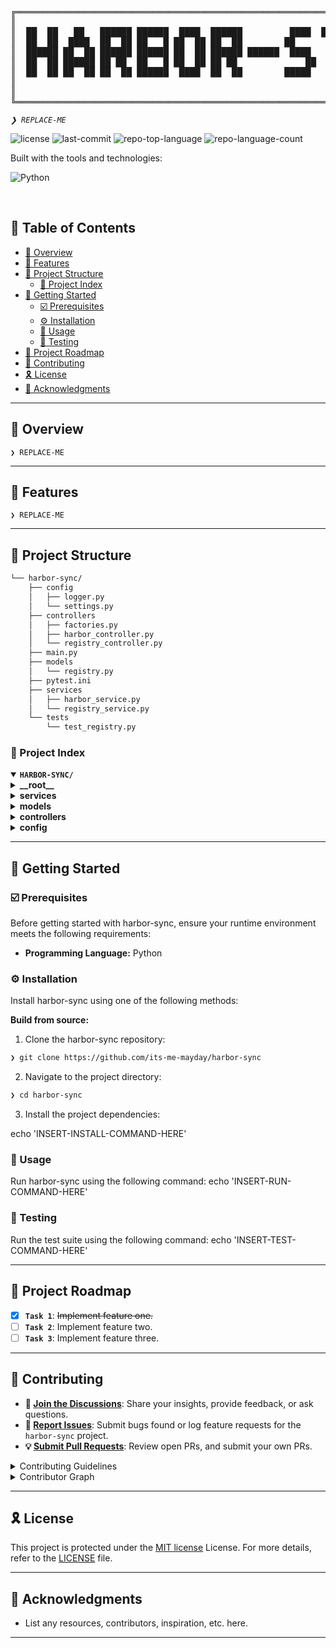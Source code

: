 <div align="left">
<pre>
╔══════════════════════════════════════════════════════════════════════════════════╗
║                                                                                  ║
║  ██  ██   ██   ██████ ██████  ████  ██████         ████  ██  ██ ██   ██  ████    ║
║  ██  ██  ████  ██  ██ ██   █ ██  ██ ██  ██        ██      ████  ███  ██ ██       ║
║  ██████ ██  ██ ██████ ██████ ██  ██ ██████ ██████  ████    ██   ██ █ ██ ██       ║
║  ██  ██ ██████ ██ ██  ██   █ ██  ██ ██ ██             ██   ██   ██  ███ ██       ║
║  ██  ██ ██  ██ ██  ██ ██████  ████  ██  ██        █████    ██   ██   ██  ████    ║
║                                                                                  ║
║                                                                                  ║
╚══════════════════════════════════════════════════════════════════════════════════╝
</pre>
</div>
<p align="left">
	<em><code>❯ REPLACE-ME</code></em>
</p>
<p align="left">
	<img src="https://img.shields.io/github/license/its-me-mayday/harbor-sync?style=flat-square&logo=opensourceinitiative&logoColor=white&color=A931EC" alt="license">
	<img src="https://img.shields.io/github/last-commit/its-me-mayday/harbor-sync?style=flat-square&logo=git&logoColor=white&color=A931EC" alt="last-commit">
	<img src="https://img.shields.io/github/languages/top/its-me-mayday/harbor-sync?style=flat-square&color=A931EC" alt="repo-top-language">
	<img src="https://img.shields.io/github/languages/count/its-me-mayday/harbor-sync?style=flat-square&color=A931EC" alt="repo-language-count">
</p>
<p align="left">Built with the tools and technologies:</p>
<p align="left">
	<img src="https://img.shields.io/badge/Python-3776AB.svg?style=flat-square&logo=Python&logoColor=white" alt="Python">
</p>
<br>

## 🔗 Table of Contents

- [📍 Overview](#-overview)
- [👾 Features](#-features)
- [📁 Project Structure](#-project-structure)
  - [📂 Project Index](#-project-index)
- [🚀 Getting Started](#-getting-started)
  - [☑️ Prerequisites](#-prerequisites)
  - [⚙️ Installation](#-installation)
  - [🤖 Usage](#🤖-usage)
  - [🧪 Testing](#🧪-testing)
- [📌 Project Roadmap](#-project-roadmap)
- [🔰 Contributing](#-contributing)
- [🎗 License](#-license)
- [🙌 Acknowledgments](#-acknowledgments)

---

## 📍 Overview

<code>❯ REPLACE-ME</code>

---

## 👾 Features

<code>❯ REPLACE-ME</code>

---

## 📁 Project Structure

```sh
└── harbor-sync/
    ├── config
    │   ├── logger.py
    │   └── settings.py
    ├── controllers
    │   ├── factories.py
    │   ├── harbor_controller.py
    │   └── registry_controller.py
    ├── main.py
    ├── models
    │   └── registry.py
    ├── pytest.ini
    ├── services
    │   ├── harbor_service.py
    │   └── registry_service.py
    └── tests
        └── test_registry.py
```


### 📂 Project Index
<details open>
	<summary><b><code>HARBOR-SYNC/</code></b></summary>
	<details> <!-- __root__ Submodule -->
		<summary><b>__root__</b></summary>
		<blockquote>
			<table>
			<tr>
				<td><b><a href='https://github.com/its-me-mayday/harbor-sync/blob/master/pytest.ini'>pytest.ini</a></b></td>
				<td><code>❯ REPLACE-ME</code></td>
			</tr>
			<tr>
				<td><b><a href='https://github.com/its-me-mayday/harbor-sync/blob/master/main.py'>main.py</a></b></td>
				<td><code>❯ REPLACE-ME</code></td>
			</tr>
			</table>
		</blockquote>
	</details>
	<details> <!-- services Submodule -->
		<summary><b>services</b></summary>
		<blockquote>
			<table>
			<tr>
				<td><b><a href='https://github.com/its-me-mayday/harbor-sync/blob/master/services/registry_service.py'>registry_service.py</a></b></td>
				<td><code>❯ REPLACE-ME</code></td>
			</tr>
			<tr>
				<td><b><a href='https://github.com/its-me-mayday/harbor-sync/blob/master/services/harbor_service.py'>harbor_service.py</a></b></td>
				<td><code>❯ REPLACE-ME</code></td>
			</tr>
			</table>
		</blockquote>
	</details>
	<details> <!-- models Submodule -->
		<summary><b>models</b></summary>
		<blockquote>
			<table>
			<tr>
				<td><b><a href='https://github.com/its-me-mayday/harbor-sync/blob/master/models/registry.py'>registry.py</a></b></td>
				<td><code>❯ REPLACE-ME</code></td>
			</tr>
			</table>
		</blockquote>
	</details>
	<details> <!-- controllers Submodule -->
		<summary><b>controllers</b></summary>
		<blockquote>
			<table>
			<tr>
				<td><b><a href='https://github.com/its-me-mayday/harbor-sync/blob/master/controllers/registry_controller.py'>registry_controller.py</a></b></td>
				<td><code>❯ REPLACE-ME</code></td>
			</tr>
			<tr>
				<td><b><a href='https://github.com/its-me-mayday/harbor-sync/blob/master/controllers/harbor_controller.py'>harbor_controller.py</a></b></td>
				<td><code>❯ REPLACE-ME</code></td>
			</tr>
			<tr>
				<td><b><a href='https://github.com/its-me-mayday/harbor-sync/blob/master/controllers/factories.py'>factories.py</a></b></td>
				<td><code>❯ REPLACE-ME</code></td>
			</tr>
			</table>
		</blockquote>
	</details>
	<details> <!-- config Submodule -->
		<summary><b>config</b></summary>
		<blockquote>
			<table>
			<tr>
				<td><b><a href='https://github.com/its-me-mayday/harbor-sync/blob/master/config/settings.py'>settings.py</a></b></td>
				<td><code>❯ REPLACE-ME</code></td>
			</tr>
			<tr>
				<td><b><a href='https://github.com/its-me-mayday/harbor-sync/blob/master/config/logger.py'>logger.py</a></b></td>
				<td><code>❯ REPLACE-ME</code></td>
			</tr>
			</table>
		</blockquote>
	</details>
</details>

---
## 🚀 Getting Started

### ☑️ Prerequisites

Before getting started with harbor-sync, ensure your runtime environment meets the following requirements:

- **Programming Language:** Python


### ⚙️ Installation

Install harbor-sync using one of the following methods:

**Build from source:**

1. Clone the harbor-sync repository:
```sh
❯ git clone https://github.com/its-me-mayday/harbor-sync
```

2. Navigate to the project directory:
```sh
❯ cd harbor-sync
```

3. Install the project dependencies:

echo 'INSERT-INSTALL-COMMAND-HERE'



### 🤖 Usage
Run harbor-sync using the following command:
echo 'INSERT-RUN-COMMAND-HERE'

### 🧪 Testing
Run the test suite using the following command:
echo 'INSERT-TEST-COMMAND-HERE'

---
## 📌 Project Roadmap

- [X] **`Task 1`**: <strike>Implement feature one.</strike>
- [ ] **`Task 2`**: Implement feature two.
- [ ] **`Task 3`**: Implement feature three.

---

## 🔰 Contributing

- **💬 [Join the Discussions](https://github.com/its-me-mayday/harbor-sync/discussions)**: Share your insights, provide feedback, or ask questions.
- **🐛 [Report Issues](https://github.com/its-me-mayday/harbor-sync/issues)**: Submit bugs found or log feature requests for the `harbor-sync` project.
- **💡 [Submit Pull Requests](https://github.com/its-me-mayday/harbor-sync/blob/main/CONTRIBUTING.md)**: Review open PRs, and submit your own PRs.

<details closed>
<summary>Contributing Guidelines</summary>

1. **Fork the Repository**: Start by forking the project repository to your github account.
2. **Clone Locally**: Clone the forked repository to your local machine using a git client.
   ```sh
   git clone https://github.com/its-me-mayday/harbor-sync
   ```
3. **Create a New Branch**: Always work on a new branch, giving it a descriptive name.
   ```sh
   git checkout -b new-feature-x
   ```
4. **Make Your Changes**: Develop and test your changes locally.
5. **Commit Your Changes**: Commit with a clear message describing your updates.
   ```sh
   git commit -m 'Implemented new feature x.'
   ```
6. **Push to github**: Push the changes to your forked repository.
   ```sh
   git push origin new-feature-x
   ```
7. **Submit a Pull Request**: Create a PR against the original project repository. Clearly describe the changes and their motivations.
8. **Review**: Once your PR is reviewed and approved, it will be merged into the main branch. Congratulations on your contribution!
</details>

<details closed>
<summary>Contributor Graph</summary>
<br>
<p align="left">
   <a href="https://github.com{/its-me-mayday/harbor-sync/}graphs/contributors">
      <img src="https://contrib.rocks/image?repo=its-me-mayday/harbor-sync">
   </a>
</p>
</details>

---

## 🎗 License

This project is protected under the [MIT license](https://choosealicense.com/licenses/mit/) License. For more details, refer to the [LICENSE](./LICENSE) file.

---

## 🙌 Acknowledgments

- List any resources, contributors, inspiration, etc. here.

---
